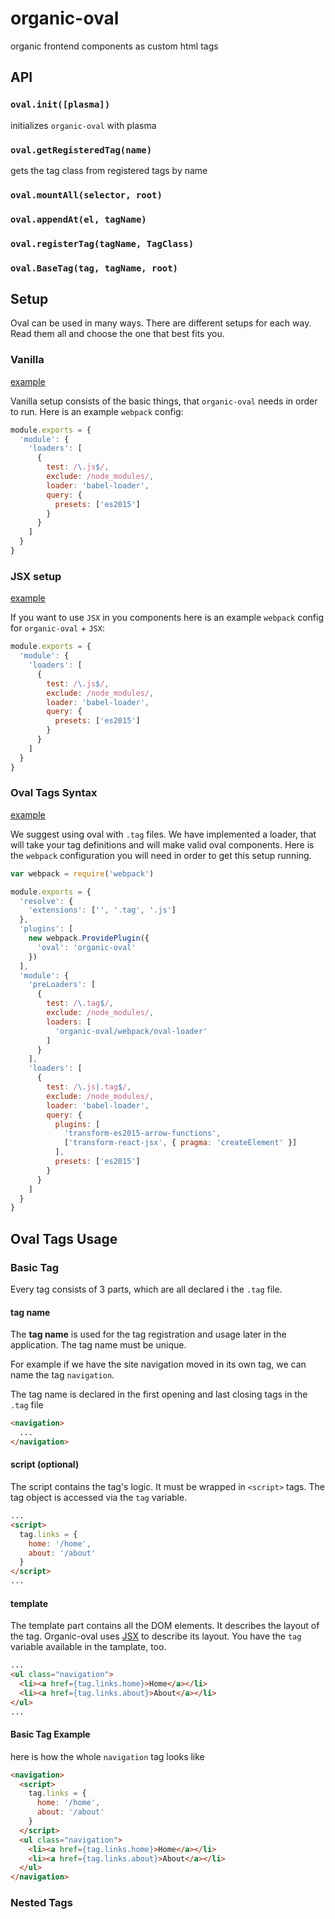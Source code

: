 # organic-oval

organic frontend components as custom html tags

## API

### `oval.init([plasma])`

initializes `organic-oval` with plasma

### `oval.getRegisteredTag(name)`

gets the tag class from registered tags by name

### `oval.mountAll(selector, root)`



### `oval.appendAt(el, tagName)`

### `oval.registerTag(tagName, TagClass)`

### `oval.BaseTag(tag, tagName, root)`

## Setup

Oval can be used in many ways. There are different setups for each way. Read them all and choose the one that best fits you.

### Vanilla

[example](https://github.com/camplight/organic-oval/tree/master/examples/setup/vanilla)

Vanilla setup consists of the basic things, that `organic-oval` needs in order to run. Here is an example `webpack` config:

```js
module.exports = {
  'module': {
    'loaders': [
      {
        test: /\.js$/,
        exclude: /node_modules/,
        loader: 'babel-loader',
        query: {
          presets: ['es2015']
        }
      }
    ]
  }
}
```

### JSX setup

[example](https://github.com/camplight/organic-oval/tree/master/examples/setup/jsx)

If you want to use `JSX` in you components here is an example `webpack` config for `organic-oval` + `JSX`:

```js
module.exports = {
  'module': {
    'loaders': [
      {
        test: /\.js$/,
        exclude: /node_modules/,
        loader: 'babel-loader',
        query: {
          presets: ['es2015']
        }
      }
    ]
  }
}
```

### Oval Tags Syntax

[example](https://github.com/camplight/organic-oval/tree/master/examples/setup/tag)

We suggest using oval with `.tag` files. We have implemented a loader, that will take your tag definitions and will make valid oval components.
Here is the `webpack` configuration you will need in order to get this setup running.

```js
var webpack = require('webpack')

module.exports = {
  'resolve': {
    'extensions': ['', '.tag', '.js']
  },
  'plugins': [
    new webpack.ProvidePlugin({
      'oval': 'organic-oval'
    })
  ],
  'module': {
    'preLoaders': [
      {
        test: /\.tag$/,
        exclude: /node_modules/,
        loaders: [
          'organic-oval/webpack/oval-loader'
        ]
      }
    ],
    'loaders': [
      {
        test: /\.js|.tag$/,
        exclude: /node_modules/,
        loader: 'babel-loader',
        query: {
          plugins: [
            'transform-es2015-arrow-functions',
            ['transform-react-jsx', { pragma: 'createElement' }]
          ],
          presets: ['es2015']
        }
      }
    ]
  }
}
```

## Oval Tags Usage

### Basic Tag

Every tag consists of 3 parts, which are all declared i the `.tag` file.

#### **tag name**

The **tag name** is used for the tag registration and usage later in the application. The tag name must be unique.

For example if we have the site navigation moved in its own tag, we can name the tag `navigation`.

The tag name is declared in the first opening and last closing tags in the `.tag` file

```html
<navigation>
  ...
</navigation>
```

#### **script (optional)**

  The script contains the tag's logic. It must be wrapped in `<script>` tags. The tag object is accessed via the `tag` variable.

```html
...
<script>
  tag.links = {
    home: '/home',
    about: '/about'
  }
</script>
...
```

#### **template**

The template part contains all the DOM elements. It describes the layout of the tag. Organic-oval uses [JSX]() to describe its layout. You have the `tag` variable available in the tamplate, too.

```html
...
<ul class="navigation">
  <li><a href={tag.links.home}>Home</a></li>
  <li><a href={tag.links.about}>About</a></li>
</ul>
...
```

#### Basic Tag Example

here is how the whole `navigation` tag looks like

```html
<navigation>
  <script>
    tag.links = {
      home: '/home',
      about: '/about'
    }
  </script>
  <ul class="navigation">
    <li><a href={tag.links.home}>Home</a></li>
    <li><a href={tag.links.about}>About</a></li>
  </ul>
</navigation>
```

### Nested Tags
